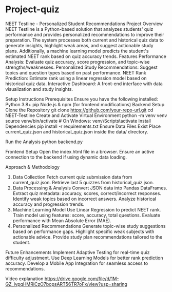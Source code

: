 # Project-quiz

NEET Testline - Personalized Student Recommendations
Project Overview
NEET Testline is a Python-based solution that analyzes students' quiz performance and provides personalized recommendations to improve their preparation. The system processes both current and historical quiz data to generate insights, highlight weak areas, and suggest actionable study plans. Additionally, a machine learning model predicts the student's estimated NEET rank based on quiz accuracy trends.
Features
Performance Analysis: Evaluate quiz accuracy, score progression, and topic-wise strengths/weaknesses.
Personalized Study Recommendations: Suggest topics and question types based on past performance.
NEET Rank Prediction: Estimate rank using a linear regression model based on historical quiz data.
Interactive Dashboard: A front-end interface with data visualization and study insights.

Setup Instructions
Prerequisites
Ensure you have the following installed:
Python 3.8+
pip
Node.js & npm (for frontend modifications)
Backend Setup
Clone the Repository
 git clone https://github.com/your-repo-url.git
cd NEET-Testline
Create and Activate Virtual Environment
 python -m venv venv source venv/bin/activate  # On Windows: venv\Scripts\activate
Install Dependencies
 pip install -r requirements.txt
Ensure Data Files Exist
Place current_quiz.json and historical_quiz.json inside the data/ directory.

Run the Analysis
 python backend.py

Frontend Setup
Open the index.html file in a browser.
Ensure an active connection to the backend if using dynamic data loading.

Approach & Methodology
1. Data Collection
Fetch current quiz submission data from current_quiz.json.
Retrieve last 5 quizzes from historical_quiz.json.
2. Data Processing & Analysis
Convert JSON data into Pandas DataFrames.
Extract quiz metadata: accuracy, scores, correct/incorrect responses.
Identify weak topics based on incorrect answers.
Analyze historical accuracy and progression trends.
3. Machine Learning Model
Use Linear Regression to predict NEET rank.
Train model using features: score, accuracy, total questions.
Evaluate performance with Mean Absolute Error (MAE).
4. Personalized Recommendations
Generate topic-wise study suggestions based on performance gaps.
Highlight specific weak subjects with actionable advice.
Provide study plan recommendations tailored to the student.

Future Enhancements
Implement Adaptive Testing for real-time quiz difficulty adjustment.
Use Deep Learning Models for better rank prediction accuracy.
Develop a Mobile App Integration for seamless access to recommendations.

Video explanation
https://drive.google.com/file/d/1M-GZ_IvpqHMRiCzO7bopsART56TR7oFx/view?usp=sharing
